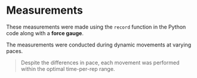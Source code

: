 # Measurements

These measurements were made using the `record` function in the Python code along with a **force gauge**.
 
The measurements were conducted during dynamic movements at varying paces.
> Despite the differences in pace, each movement was performed within the optimal time-per-rep range.
